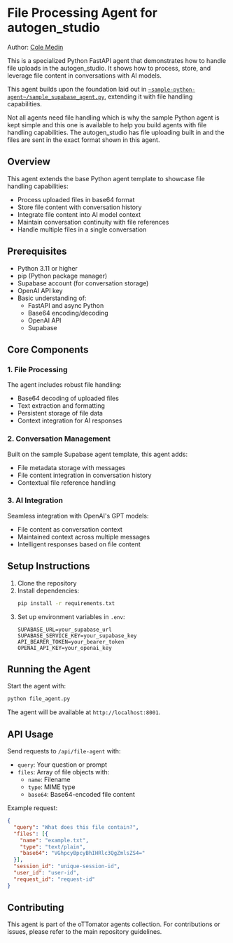 # File Processing Agent for autogen_studio

Author: [Cole Medin](https://www.youtube.com/@ColeMedin)

This is a specialized Python FastAPI agent that demonstrates how to handle file uploads in the autogen_studio. It shows how to process, store, and leverage file content in conversations with AI models.

This agent builds upon the foundation laid out in [`~sample-python-agent~/sample_supabase_agent.py`](../~sample-python-agent~/sample_supabase_agent.py), extending it with file handling capabilities.

Not all agents need file handling which is why the sample Python agent is kept simple and this one is available to help you build agents with file handling capabilities. The autogen_studio has file uploading built in and the files are sent in the exact format shown in this agent.

## Overview

This agent extends the base Python agent template to showcase file handling capabilities:
- Process uploaded files in base64 format
- Store file content with conversation history
- Integrate file content into AI model context
- Maintain conversation continuity with file references
- Handle multiple files in a single conversation

## Prerequisites

- Python 3.11 or higher
- pip (Python package manager)
- Supabase account (for conversation storage)
- OpenAI API key
- Basic understanding of:
  - FastAPI and async Python
  - Base64 encoding/decoding
  - OpenAI API
  - Supabase

## Core Components

### 1. File Processing

The agent includes robust file handling:
- Base64 decoding of uploaded files
- Text extraction and formatting
- Persistent storage of file data
- Context integration for AI responses

### 2. Conversation Management

Built on the sample Supabase agent template, this agent adds:
- File metadata storage with messages
- File content integration in conversation history
- Contextual file reference handling

### 3. AI Integration

Seamless integration with OpenAI's GPT models:
- File content as conversation context
- Maintained context across multiple messages
- Intelligent responses based on file content

## Setup Instructions

1. Clone the repository
2. Install dependencies:
   ```bash
   pip install -r requirements.txt
   ```
3. Set up environment variables in `.env`:
   ```
   SUPABASE_URL=your_supabase_url
   SUPABASE_SERVICE_KEY=your_supabase_key
   API_BEARER_TOKEN=your_bearer_token
   OPENAI_API_KEY=your_openai_key
   ```

## Running the Agent

Start the agent with:
```bash
python file_agent.py
```

The agent will be available at `http://localhost:8001`.

## API Usage

Send requests to `/api/file-agent` with:
- `query`: Your question or prompt
- `files`: Array of file objects with:
  - `name`: Filename
  - `type`: MIME type
  - `base64`: Base64-encoded file content

Example request:
```json
{
  "query": "What does this file contain?",
  "files": [{
    "name": "example.txt",
    "type": "text/plain",
    "base64": "VGhpcyBpcyBhIHRlc3QgZmlsZS4="
  }],
  "session_id": "unique-session-id",
  "user_id": "user-id",
  "request_id": "request-id"
}
```

## Contributing

This agent is part of the oTTomator agents collection. For contributions or issues, please refer to the main repository guidelines.
